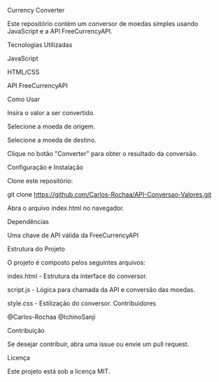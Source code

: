 Currency Converter

Este repositório contém um conversor de moedas simples usando JavaScript e a API FreeCurrencyAPI.

Tecnologias Utilizadas

JavaScript

HTML/CSS

API FreeCurrencyAPI

Como Usar

Insira o valor a ser convertido.

Selecione a moeda de origem.

Selecione a moeda de destino.

Clique no botão "Converter" para obter o resultado da conversão.

Configuração e Instalação

Clone este repositório:

git clone https://github.com/Carlos-Rochaa/API-Conversao-Valores.git

Abra o arquivo index.html no navegador.

Dependências

Uma chave de API válida da FreeCurrencyAPI

Estrutura do Projeto

O projeto é composto pelos seguintes arquivos:

index.html - Estrutura da interface do conversor.

script.js - Lógica para chamada da API e conversão das moedas.

style.css - Estilização do conversor.
Contribuidores

@Carlos-Rochaa
@IchinoSanji

Contribuição

Se desejar contribuir, abra uma issue ou envie um pull request.

Licença

Este projeto está sob a licença MIT.


